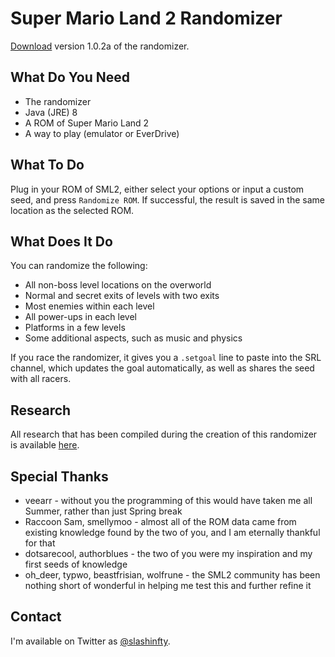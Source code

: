 # Super Mario Land 2 Randomizer

[Download](https://github.com/slashinfty/sml2randomizer/raw/master/dist/sml2randomizer.jar) version 1.0.2a of the randomizer.

## What Do You Need

* The randomizer
* Java (JRE) 8
* A ROM of Super Mario Land 2
* A way to play (emulator or EverDrive)

## What To Do

Plug in your ROM of SML2, either select your options or input a custom seed, and press `Randomize ROM`. If successful, the result is saved in the same location as the selected ROM.

## What Does It Do

You can randomize the following:

* All non-boss level locations on the overworld
* Normal and secret exits of levels with two exits
* Most enemies within each level
* All power-ups in each level
* Platforms in a few levels
* Some additional aspects, such as music and physics

If you race the randomizer, it gives you a `.setgoal` line to paste into the SRL channel, which updates the goal automatically, as well as shares the seed with all racers.

## Research

All research that has been compiled during the creation of this randomizer is available [here](https://github.com/slashinfty/sml2randomizer/blob/master/research/research.md).

## Special Thanks

* veearr - without you the programming of this would have taken me all Summer, rather than just Spring break
* Raccoon Sam, smellymoo - almost all of the ROM data came from existing knowledge found by the two of you, and I am eternally thankful for that
* dotsarecool, authorblues - the two of you were my inspiration and my first seeds of knowledge
* oh_deer, typwo, beastfrisian, wolfrune - the SML2 community has been nothing short of wonderful in helping me test this and further refine it

## Contact

I'm available on Twitter as [@slashinfty](https://twitter.com/slashinfty).

